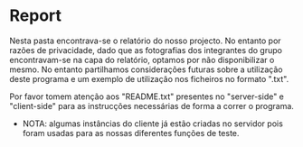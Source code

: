 # Report

Nesta pasta encontrava-se o relatório do nosso projecto. No entanto por razões de privacidade, dado que as fotografias dos integrantes do grupo encontravam-se na capa do relatório, optamos por não disponibilizar o mesmo. No entanto partilhamos considerações futuras sobre a utilização deste programa e um exemplo de utilização nos ficheiros no formato ".txt".

Por favor tomem atenção aos "README.txt" presentes no "server-side" e "client-side" para as instrucções necessárias de forma a correr o programa.
- NOTA: algumas instâncias do cliente já estão criadas no servidor pois foram usadas para as nossas diferentes funções de teste.
